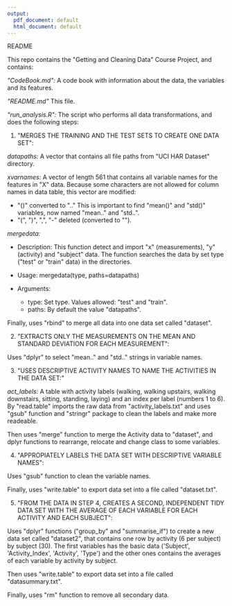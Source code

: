 ```yaml
---
output:
  pdf_document: default
  html_document: default
---
```


README

This repo contains the "Getting and Cleaning Data" Course Project, and contains:
  
_"CodeBook.md":_ A code book with information about the data, the variables and its features.

_"README.md"_ This file.

_"run_analysis.R":_ 
The script who performs all data transformations, and does the following steps:
  
  
1) "MERGES THE TRAINING AND THE TEST SETS TO CREATE ONE DATA SET":  

_datapaths:_ A vector that contains all file paths from "UCI HAR Dataset" directory.  

_xvarnames:_ A vector of length 561 that contains all variable names for the features in "X" data.
Because some characters are not allowed for column names in data table, this vector are modified:   
* "()" converted to ".." This is important to find "mean()" and "std()" variables, now named "mean.."
and "std..".  
* "(", ")", ",", "-" deleted (converted to "").

_mergedata:_ 

  * Description: This function detect and import "x" (measurements), "y" (activity) and 
"subject" data. The function searches the data by set type ("test" or "train" data) in the directories.

  * Usage: mergedata(type, paths=datapaths)

  * Arguments: 
    + type: Set type. Values allowed: "test" and "train".
    + paths: By default the value "datapaths".
    
Finally, uses "rbind" to merge all data into one data set called "dataset".
  
  
2) "EXTRACTS ONLY THE MEASUREMENTS ON THE MEAN AND STANDARD DEVIATION FOR EACH 
MEASUREMENT":

Uses "dplyr" to select "mean.." and "std.." strings in variable names.
  
  
3) "USES DESCRIPTIVE ACTIVITY NAMES TO NAME THE ACTIVITIES IN THE DATA SET:"

_act_labels:_ A table with activity labels (walking, walking upstairs, 
walking downstairs, sitting, standing, laying) and an index per label (numbers 1 to 6).
By "read.table" imports the raw data from "activity_labels.txt" and uses "gsub"
function and "stringr" package to clean the labels and make more readeable.

Then uses "merge" function to merge the Activity data to "dataset", and dplyr 
functions to rearrange, relocate and change class to some variables.
  
  
4) "APPROPIATELY LABELS THE DATA SET WITH DESCRIPTIVE VARIABLE NAMES":

Uses "gsub" function to clean the variable names.

Finally, uses "write.table" to export data set into a file called "dataset.txt".
  
  
5) "FROM THE DATA IN STEP 4, CREATES A SECOND, INDEPENDENT TIDY DATA SET WITH 
THE AVERAGE OF EACH VARIABLE FOR EACH ACTIVITY AND EACH SUBJECT":

Uses "dplyr" functions ("group_by" and "summarise_if") to create a new data set 
called "dataset2", that contains one row by activity (6 per subject) by subject (30).
The first variables has the basic data ('Subject', 'Activity_Index', 'Activity', 'Type') 
and the other ones contains the averages of each variable by activity by subject.

Then uses "write.table" to export data set into a file called "datasummary.txt".

Finally, uses "rm" function to remove all secondary data.













